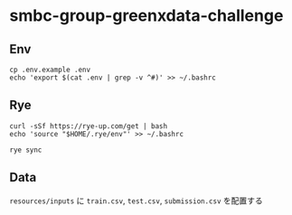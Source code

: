 # smbc-group-greenxdata-challenge

## Env
```
cp .env.example .env
echo 'export $(cat .env | grep -v ^#)' >> ~/.bashrc
```

## Rye
```
curl -sSf https://rye-up.com/get | bash
echo 'source "$HOME/.rye/env"' >> ~/.bashrc
```
```
rye sync
```

## Data
`resources/inputs` に `train.csv`, `test.csv`, `submission.csv` を配置する